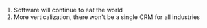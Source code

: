 1. Software will continue to eat the world
2. More verticalization, there won't be a single CRM for all industries